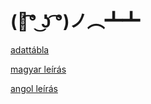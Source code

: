 # (ノ͡° ͜ʖ ͡°)ノ︵┻┻
[adattábla](https://dudasbarnabas.github.io/lootgame/lootbox_survey_20220127.xlsx)


[magyar leírás](https://dudasbarnabas.github.io/lootgame/lootgame_hu.md)


[angol leírás](https://dudasbarnabas.github.io/lootgame/lootgame_hu.md)
